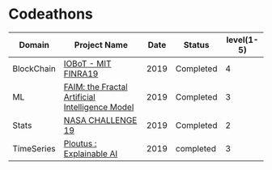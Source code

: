 # Codeathons

Domain | Project Name  | Date | Status | level(1-5) |
------------- | -------------  | ------------- | -------- |------------
  BlockChain  | [IOBoT - MIT FINRA19 ](https://github.com/thefr33radical/Codeathons/tree/master/MIT_FINRA_19/IOBot) | 2019 | Completed | 4
 ML | [FAIM: the Fractal Artificial Intelligence Model](https://github.com/thefr33radical/Codeathons/blob/master/AI_WORLD_HACKATHON19/README.MD) | 2019 | Completed | 3
 Stats | [NASA CHALLENGE 19](https://github.com/thefr33radical/Codeathons/blob/master/NASA_CHALLENGE19/README.MD)  | 2019 | Completed | 2
 TimeSeries | [Ploutus : Explainable AI](https://github.com/thefr33radical/Codeathons/blob/master/UBHack19/README.MD)  | 2019 | completed | 3


